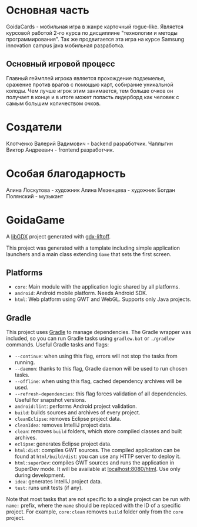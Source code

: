# Основная часть
GoidaCards  - мобильная игра в жанре карточный rogue-like. Является курсовой работой 2-го курса по дисциплине "технологии и методы программирования". Так же продвигается эта игра на курсе Samsung innovation campus java мобильная разработка.
## Основный игровой процесс
Главный геймплей игрока является прохождение подземелья, сражение против врагов с помощью карт, собирание уникальной колоды. Чем лучше игрок этим занимается, тем больше очков он получает в конце и в итоге может попасть лидерборд как человек с самым большим количеством очков.

# Создатели
Клотченко Валерий Вадимович - backend разработчик.
Чаплыгин Виктор Андреевич - frontend разработчик.

# Особая благодарность
Алина Лоскутова - художник
Алина Мезенцева - художник
Богдан Полянский - музыкант

# GoidaGame

A [libGDX](https://libgdx.com/) project generated with [gdx-liftoff](https://github.com/libgdx/gdx-liftoff).

This project was generated with a template including simple application launchers and a main class extending `Game` that sets the first screen.

## Platforms

- `core`: Main module with the application logic shared by all platforms.
- `android`: Android mobile platform. Needs Android SDK.
- `html`: Web platform using GWT and WebGL. Supports only Java projects.

## Gradle

This project uses [Gradle](https://gradle.org/) to manage dependencies.
The Gradle wrapper was included, so you can run Gradle tasks using `gradlew.bat` or `./gradlew` commands.
Useful Gradle tasks and flags:

- `--continue`: when using this flag, errors will not stop the tasks from running.
- `--daemon`: thanks to this flag, Gradle daemon will be used to run chosen tasks.
- `--offline`: when using this flag, cached dependency archives will be used.
- `--refresh-dependencies`: this flag forces validation of all dependencies. Useful for snapshot versions.
- `android:lint`: performs Android project validation.
- `build`: builds sources and archives of every project.
- `cleanEclipse`: removes Eclipse project data.
- `cleanIdea`: removes IntelliJ project data.
- `clean`: removes `build` folders, which store compiled classes and built archives.
- `eclipse`: generates Eclipse project data.
- `html:dist`: compiles GWT sources. The compiled application can be found at `html/build/dist`: you can use any HTTP server to deploy it.
- `html:superDev`: compiles GWT sources and runs the application in SuperDev mode. It will be available at [localhost:8080/html](http://localhost:8080/html). Use only during development.
- `idea`: generates IntelliJ project data.
- `test`: runs unit tests (if any).

Note that most tasks that are not specific to a single project can be run with `name:` prefix, where the `name` should be replaced with the ID of a specific project.
For example, `core:clean` removes `build` folder only from the `core` project.
